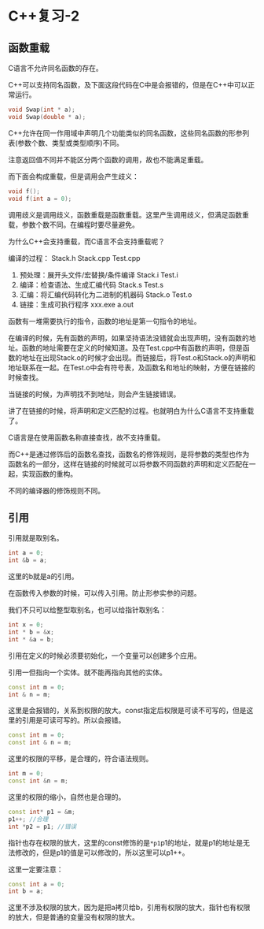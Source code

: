 # C++复习-2

## 函数重载

C语言不允许同名函数的存在。

C++可以支持同名函数，及下面这段代码在C中是会报错的，但是在C++中可以正常运行。

```cpp
void Swap(int * a);
void Swap(double * a);
```

C++允许在同一作用域中声明几个功能类似的同名函数，这些同名函数的形参列表(参数个数、类型或类型顺序)不同。

注意返回值不同并不能区分两个函数的调用，故也不能满足重载。

而下面会构成重载，但是调用会产生歧义：

```cpp
void f();
void f(int a = 0);
```

调用歧义是调用歧义，函数重载是函数重载。这里产生调用歧义，但满足函数重载，参数个数不同。在编程时要尽量避免。

为什么C++会支持重载，而C语言不会支持重载呢？

编译的过程：
Stack.h Stack.cpp Test.cpp
1. 预处理：展开头文件/宏替换/条件编译 Stack.i Test.i
2. 编译：检查语法、生成汇编代码 Stack.s Test.s
3. 汇编：将汇编代码转化为二进制的机器码 Stack.o Test.o
4. 链接：生成可执行程序 xxx.exe a.out

函数有一堆需要执行的指令，函数的地址是第一句指令的地址。

在编译的时候，先有函数的声明，如果坚持语法没错就会出现声明，没有函数的地址。函数的地址需要在定义的时候知道。及在Test.cpp中有函数的声明，但是函数的地址在出现Stack.o的时候才会出现。而链接后，将Test.o和Stack.o的声明和地址联系在一起。在Test.o中会有符号表，及函数名和地址的映射，方便在链接的时候查找。

当链接的时候，为声明找不到地址，则会产生链接错误。

讲了在链接的时候，将声明和定义匹配的过程。也就明白为什么C语言不支持重载了。

C语言是在使用函数名称直接查找，故不支持重载。

而C++是通过修饰后的函数名查找，函数名的修饰规则，是将参数的类型也作为函数名的一部分，这样在链接的时候就可以将参数不同函数的声明和定义匹配在一起，实现函数的重构。

不同的编译器的修饰规则不同。

## 引用

引用就是取别名。

```cpp
int a = 0;
int &b = a;
```

这里的b就是a的引用。

在函数传入参数的时候，可以传入引用。防止形参实参的问题。

我们不只可以给整型取别名，也可以给指针取别名：

```cpp
int x = 0;
int * b = &x;
int * &a = b;
```

引用在定义的时候必须要初始化，一个变量可以创建多个应用。

引用一但指向一个实体。就不能再指向其他的实体。

```cpp
const int m = 0;
int & n = m;
```

这里是会报错的，关系到权限的放大。const指定后权限是可读不可写的，但是这里的引用是可读可写的。所以会报错。

```cpp
const int m = 0;
const int & n = m;
```

这里的权限的平移，是合理的，符合语法规则。

```cpp
int m = 0;
const int &n = m;
```

这里的权限的缩小，自然也是合理的。

```cpp
const int* p1 = &m;
p1++; //合理
int *p2 = p1; //错误
```

指针也存在权限的放大，这里的const修饰的是`*p1`p1的地址，就是p1的地址是无法修改的，但是p1的值是可以修改的，所以这里可以p1++。

这里一定要注意：

```cpp
const int a = 0;
int b = a;
```

这里不涉及权限的放大，因为是把a拷贝给b，引用有权限的放大，指针也有权限的放大，但是普通的变量没有权限的放大。

